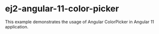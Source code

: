 # ej2-angular-11-color-picker
This example demonstrates the usage of Angular ColorPicker in Angular 11 application.
